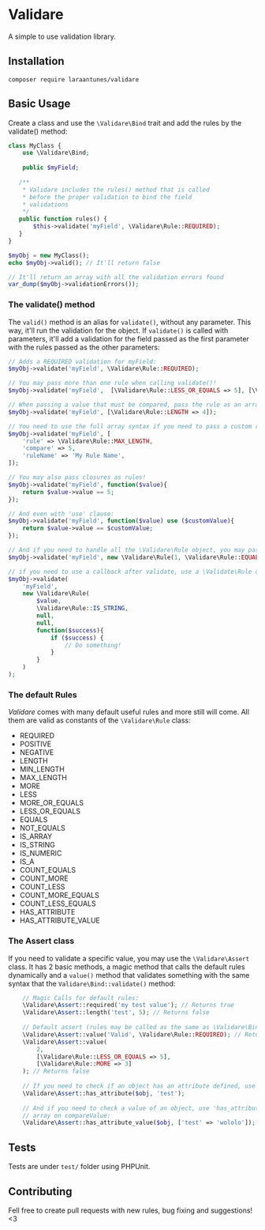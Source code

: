 # Validare
A simple to use validation library.

## Installation
`composer require laraantunes/validare`

## Basic Usage
Create a class and use the `\Validare\Bind` trait and add the rules by the validate() method:
```php
class MyClass {
    use \Validare\Bind;
    
    public $myField;
   
   /**
    * Validare includes the rules() method that is called 
    * before the proper validation to bind the field 
    * validations
    */ 
   public function rules() {
       $this->validate('myField', \Validare\Rule::REQUIRED);
   }
}

$myObj = new MyClass();
echo $myObj->valid(); // It'll return false

// It'll return an array with all the validation errors found
var_dump($myObj->validationErrors());
```

### The validate() method
The `valid()` method is an alias for `validate()`, without any parameter. This way, it'll run the validation for the object.
If `validate()` is called with parameters, it'll add a validation for the field passed as the first parameter with the rules passed as the other parameters:
```php
// Adds a REQUIRED validation for myField:
$myObj->validate('myField', \Validare\Rule::REQUIRED);

// You may pass more than one rule when calling validate()!
$myObj->validate('myField',  [\Validare\Rule::LESS_OR_EQUALS => 5], [\Validare\Rule::MORE => 3]);

// When passing a value that must be compared, pass the rule as an array:
$myObj->validate('myField', [\Validare\Rule::LENGTH => 4]);

// You need to use the full array syntax if you need to pass a custom rule name for errors:
$myObj->validate('myField', [
    'rule' => \Validare\Rule::MAX_LENGTH,
    'compare' => 5,
    'ruleName' => 'My Rule Name',
]);

// You may also pass closures as rules!
$myObj->validate('myField', function($value){
    return $value->value == 5;
});

// And even with 'use' clause:
$myObj->validate('myField', function($value) use ($customValue){
    return $value->value == $customValue;
});

// And if you need to handle all the \Validare\Rule object, you may pass a new object:
$myObj->validate('myField', new \Validare\Rule(1, \Validare\Rule::EQUALS, 1));

// if you need to use a callback after validate, use a \Validate\Rule object:
$myObj->validate(
    'myField', 
    new \Validare\Rule(
        $value,
        \Validare\Rule::IS_STRING,
        null,
        null,
        function($success){
            if ($success) {
                // Do something!
            }
        }
    )
);
```
### The default Rules
_Validare_ comes with many default useful rules and more still will come. All them are valid as constants of the `\Validare\Rule` class:
- REQUIRED
- POSITIVE
- NEGATIVE
- LENGTH
- MIN_LENGTH
- MAX_LENGTH
- MORE
- LESS
- MORE_OR_EQUALS
- LESS_OR_EQUALS
- EQUALS
- NOT_EQUALS
- IS_ARRAY
- IS_STRING
- IS_NUMERIC
- IS_A
- COUNT_EQUALS
- COUNT_MORE
- COUNT_LESS
- COUNT_MORE_EQUALS
- COUNT_LESS_EQUALS
- HAS_ATTRIBUTE
- HAS_ATTRIBUTE_VALUE 

### The Assert class
If you need to validate a specific value, you may use the `\Validare\Assert` class. It has 2 basic methods, a magic method that calls the default rules dynamically and a `value()` method that validates something with the same syntax that the `Validare\Bind::validate()` method:
```php
    // Magic Calls for default rules:
    \Validare\Assert::required('my test value'); // Returns true
    \Validare\Assert::length('test', 5); // Returns false
    
    // Default assert (rules may be called as the same as \Validare\Bind::validate() method):
    \Validare\Assert::value('Valid', \Validare\Rule::REQUIRED); // Returns true
    \Validare\Assert::value(
        2,
        [\Validare\Rule::LESS_OR_EQUALS => 5],
        [\Validare\Rule::MORE => 3]
    ); // Returns false
    
    // If you need to check if an object has an attribute defined, use 'has_attribute' rule:
    \Validare\Assert::has_attribute($obj, 'test');
    
    // And if you need to check a value of an object, use 'has_attribute_value' rule, with an 
    // array on compareValue:
    \Validare\Assert::has_attribute_value($obj, ['test' => 'wololo']);
```

## Tests
Tests are under `test/` folder using PHPUnit.

## Contributing
Fell free to create pull requests with new rules, bug fixing and suggestions! <3

